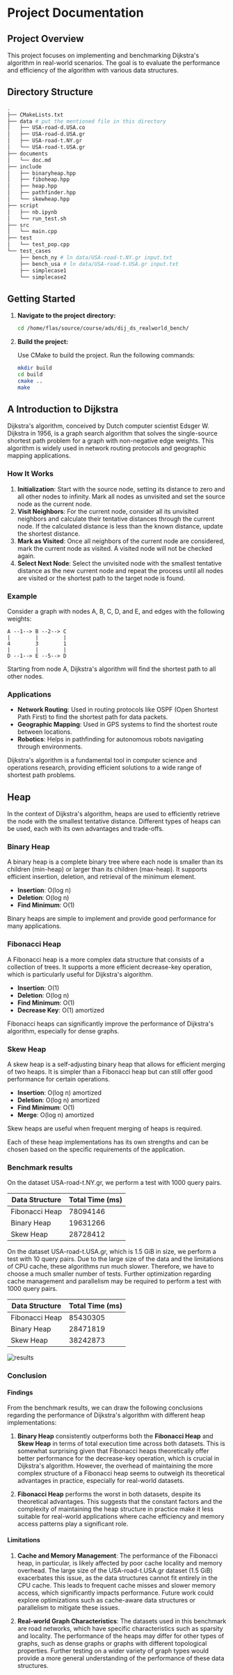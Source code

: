 # Project Documentation

## Project Overview

This project focuses on implementing and benchmarking Dijkstra's algorithm in real-world scenarios. The goal is to evaluate the performance and efficiency of the algorithm with various data structures.

## Directory Structure

```sh
.
├── CMakeLists.txt
├── data # put the mentioned file in this directory
│   ├── USA-road-d.USA.co
│   ├── USA-road-d.USA.gr
│   ├── USA-road-t.NY.gr
│   └── USA-road-t.USA.gr
├── documents
│   └── doc.md
├── include
│   ├── binaryheap.hpp
│   ├── fiboheap.hpp
│   ├── heap.hpp
│   ├── pathfinder.hpp
│   └── skewheap.hpp
├── script
│   ├── nb.ipynb
│   └── run_test.sh
├── src
│   └── main.cpp
├── test
│   └── test_pop.cpp
└── test_cases
    ├── bench_ny # ln data/USA-road-t.NY.gr input.txt
    ├── bench_usa # ln data/USA-road-t.USA.gr input.txt
    ├── simplecase1
    └── simplecase2
```

## Getting Started

1. **Navigate to the project directory:**

    ```sh
    cd /home/flas/source/course/ads/dij_ds_realworld_bench/
    ```

2. **Build the project:**

    Use CMake to build the project. Run the following commands:

    ```sh
    mkdir build
    cd build
    cmake ..
    make
    ```

## A Introduction to Dijkstra

Dijkstra's algorithm, conceived by Dutch computer scientist Edsger W. Dijkstra in 1956, is a graph search algorithm that solves the single-source shortest path problem for a graph with non-negative edge weights. This algorithm is widely used in network routing protocols and geographic mapping applications.

### How It Works

1. **Initialization**: Start with the source node, setting its distance to zero and all other nodes to infinity. Mark all nodes as unvisited and set the source node as the current node.
2. **Visit Neighbors**: For the current node, consider all its unvisited neighbors and calculate their tentative distances through the current node. If the calculated distance is less than the known distance, update the shortest distance.
3. **Mark as Visited**: Once all neighbors of the current node are considered, mark the current node as visited. A visited node will not be checked again.
4. **Select Next Node**: Select the unvisited node with the smallest tentative distance as the new current node and repeat the process until all nodes are visited or the shortest path to the target node is found.

### Example

Consider a graph with nodes A, B, C, D, and E, and edges with the following weights:

```
A --1--> B --2--> C
|        |        |
4        3        1
|        |        |
D --1--> E --5--> D
```

Starting from node A, Dijkstra's algorithm will find the shortest path to all other nodes.

### Applications

- **Network Routing**: Used in routing protocols like OSPF (Open Shortest Path First) to find the shortest path for data packets.
- **Geographic Mapping**: Used in GPS systems to find the shortest route between locations.
- **Robotics**: Helps in pathfinding for autonomous robots navigating through environments.

Dijkstra's algorithm is a fundamental tool in computer science and operations research, providing efficient solutions to a wide range of shortest path problems.

## Heap

In the context of Dijkstra's algorithm, heaps are used to efficiently retrieve the node with the smallest tentative distance. Different types of heaps can be used, each with its own advantages and trade-offs.

### Binary Heap

A binary heap is a complete binary tree where each node is smaller than its children (min-heap) or larger than its children (max-heap). It supports efficient insertion, deletion, and retrieval of the minimum element.

- **Insertion**: O(log n)
- **Deletion**: O(log n)
- **Find Minimum**: O(1)

Binary heaps are simple to implement and provide good performance for many applications.

### Fibonacci Heap

A Fibonacci heap is a more complex data structure that consists of a collection of trees. It supports a more efficient decrease-key operation, which is particularly useful for Dijkstra's algorithm.

- **Insertion**: O(1)
- **Deletion**: O(log n)
- **Find Minimum**: O(1)
- **Decrease Key**: O(1) amortized

Fibonacci heaps can significantly improve the performance of Dijkstra's algorithm, especially for dense graphs.

### Skew Heap

A skew heap is a self-adjusting binary heap that allows for efficient merging of two heaps. It is simpler than a Fibonacci heap but can still offer good performance for certain operations.

- **Insertion**: O(log n) amortized
- **Deletion**: O(log n) amortized
- **Find Minimum**: O(1)
- **Merge**: O(log n) amortized

Skew heaps are useful when frequent merging of heaps is required.

Each of these heap implementations has its own strengths and can be chosen based on the specific requirements of the application.

### Benchmark results

On the dataset USA-road-t.NY.gr, we perform a test with 1000 query pairs.

| Data Structure | Total Time  (ms) |
|----------------|------------------|
| Fibonacci Heap |78094146|
| Binary Heap    |19631266|
| Skew Heap      |28728412|

On the dataset USA-road-t.USA.gr, which is 1.5 GiB in size, we perform a test with 10 query pairs. Due to the large size of the data and the limitations of CPU cache, these algorithms run much slower. Therefore, we have to choose a much smaller number of tests. Further optimization regarding cache management and parallelism may be required to perform a test with 1000 query pairs.

| Data Structure | Total Time  (ms) |
|----------------|------------------|
| Fibonacci Heap |85430305|
| Binary Heap    |28471819|
| Skew Heap      |38242873|

![results](benchmark_results_comparison.svg)

### Conclusion

#### Findings

From the benchmark results, we can draw the following conclusions regarding the performance of Dijkstra's algorithm with different heap implementations:

1. **Binary Heap** consistently outperforms both the **Fibonacci Heap** and **Skew Heap** in terms of total execution time across both datasets. This is somewhat surprising given that Fibonacci heaps theoretically offer better performance for the decrease-key operation, which is crucial in Dijkstra's algorithm. However, the overhead of maintaining the more complex structure of a Fibonacci heap seems to outweigh its theoretical advantages in practice, especially for real-world datasets.

2. **Fibonacci Heap** performs the worst in both datasets, despite its theoretical advantages. This suggests that the constant factors and the complexity of maintaining the heap structure in practice make it less suitable for real-world applications where cache efficiency and memory access patterns play a significant role.

#### Limitations

1. **Cache and Memory Management**: The performance of the Fibonacci heap, in particular, is likely affected by poor cache locality and memory overhead. The large size of the USA-road-t.USA.gr dataset (1.5 GiB) exacerbates this issue, as the data structures cannot fit entirely in the CPU cache. This leads to frequent cache misses and slower memory access, which significantly impacts performance. Future work could explore optimizations such as cache-aware data structures or parallelism to mitigate these issues.

2. **Real-world Graph Characteristics**: The datasets used in this benchmark are road networks, which have specific characteristics such as sparsity and locality. The performance of the heaps may differ for other types of graphs, such as dense graphs or graphs with different topological properties. Further testing on a wider variety of graph types would provide a more general understanding of the performance of these data structures.
